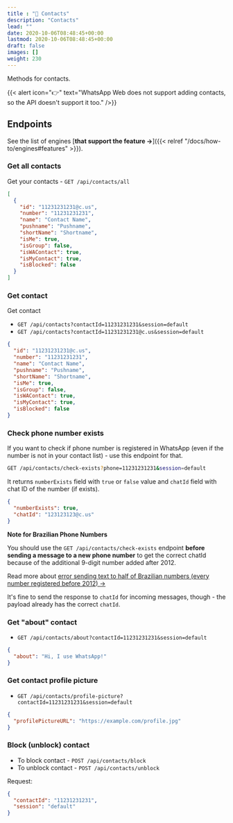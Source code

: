 ```yaml
---
title : "👤 Contacts"
description: "Contacts"
lead: ""
date: 2020-10-06T08:48:45+00:00
lastmod: 2020-10-06T08:48:45+00:00
draft: false
images: []
weight: 230
---
```


Methods for contacts.

{{< alert icon="👉" text="WhatsApp Web does not support adding contacts, so the API doesn't support it too." />}}

## Endpoints
See the list of engines [**that support the feature ->**]({{< relref "/docs/how-to/engines#features" >}}).

### Get all contacts

Get your contacts - `GET /api/contacts/all`

```json
[
  {
    "id": "11231231231@c.us",
    "number": "11231231231",
    "name": "Contact Name",
    "pushname": "Pushname",
    "shortName": "Shortname",
    "isMe": true,
    "isGroup": false,
    "isWAContact": true,
    "isMyContact": true,
    "isBlocked": false
  }
]
```

### Get contact

Get contact

- `GET /api/contacts?contactId=11231231231&session=default`
- `GET /api/contacts?contactId=11231231231@c.us&session=default`

```json
{
  "id": "11231231231@c.us",
  "number": "11231231231",
  "name": "Contact Name",
  "pushname": "Pushname",
  "shortName": "Shortname",
  "isMe": true,
  "isGroup": false,
  "isWAContact": true,
  "isMyContact": true,
  "isBlocked": false
}
```

### Check phone number exists

If you want to check if phone number is registered in WhatsApp (even if the number is not in your contact list) - use
this endpoint for that.
```bash
GET /api/contacts/check-exists?phone=11231231231&session=default
```
It returns `numberExists` field with `true` or `false` value and `chatId` field with chat ID of the number (if exists).

```json
{
  "numberExists": true,
  "chatId": "123123123@c.us"
}
```
**Note for Brazilian Phone Numbers**

You should use the `GET /api/contacts/check-exists` endpoint **before sending a message to a new phone number**
to get the correct chatId because of the additional 9-digit number added after 2012.

Read more about
[error sending text to half of Brazilian numbers (every number registered before 2012) ->](https://github.com/devlikeapro/whatsapp-http-api/issues/238)

It's fine to send the response to `chatId` for incoming messages, though - the payload already has the correct `chatId`.

### Get "about" contact

- `GET /api/contacts/about?contactId=11231231231&session=default`

```json
{
  "about": "Hi, I use WhatsApp!"
}
```

### Get contact profile picture

- `GET /api/contacts/profile-picture?contactId=11231231231&session=default`

```json
{
  "profilePictureURL": "https://example.com/profile.jpg"
}
```

### Block (unblock) contact
- To block contact - `POST /api/contacts/block`
- To unblock contact - `POST /api/contacts/unblock`

Request:
```json
{
  "contactId": "11231231231",
  "session": "default"
}
```
